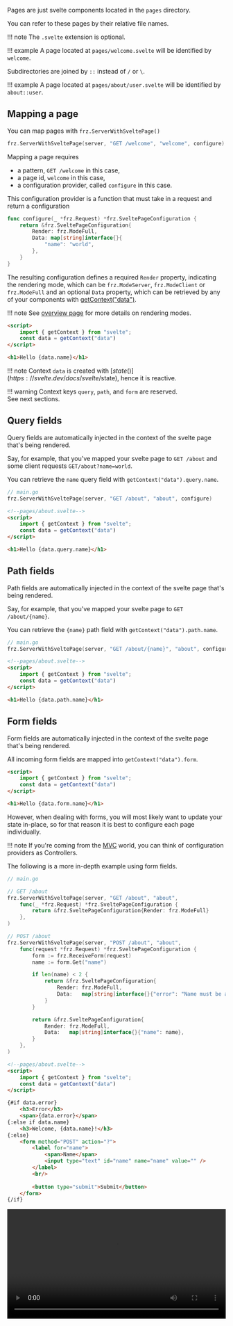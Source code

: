 Pages are just svelte components located in the `pages` directory.

You can refer to these pages by their relative file names.

!!! note
	The `.svelte` extension is optional.

!!! example
	A page located at `pages/welcome.svelte` will be identified by `welcome`.

Subdirectories are joined by `::` instead of `/` or `\`.

!!! example
	A page located at `pages/about/user.svelte` will be identified by `about::user`.


## Mapping a page

You can map pages with `frz.ServerWithSveltePage()`

```go
frz.ServerWithSveltePage(server, "GET /welcome", "welcome", configure)
```

Mapping a page requires 

- a pattern, `GET /welcome` in this case, 
- a page id, `welcome` in this case,
- a configuration provider, called `configure` in this case.

This configuration provider is a function that must take in a request and return a configuration

```go
func configure(_ *frz.Request) *frz.SveltePageConfiguration {
	return &frz.SveltePageConfiguration{
		Render: frz.ModeFull,
		Data: map[string]interface{}{
			"name": "world",
		},
	}
}
```

The resulting configuration defines a required `Render` property, indicating the rendering mode, 
which can be `frz.ModeServer`, `frz.ModeClient` or `frz.ModeFull`
and an optional `Data` property, which can be retrieved by any of your components with [getContext("data")](https://svelte.dev/docs/svelte/svelte#getContext).


!!! note
	See [overview page](./overview.md) for more details on rendering modes.

```html
<script>
    import { getContext } from "svelte";
    const data = getContext("data")
</script>

<h1>Hello {data.name}</h1>
```

!!! note
	Context `data` is created with [$state()](https://svelte.dev/docs/svelte/$state), hence it is reactive.

!!! warning
	Context keys `query`, `path`, and `form` are reserved.<br/>
	See next sections.

## Query fields

Query fields are automatically injected in the context of the svelte page that's being rendered.

Say, for example, that you've mapped your svelte page to `GET /about` and some client requests `GET/about?name=world`.

You can retrieve the `name` query field with `getContext("data").query.name`.

```go
// main.go
frz.ServerWithSveltePage(server, "GET /about", "about", configure)
```

```html
<!--pages/about.svelte-->
<script>
    import { getContext } from "svelte";
    const data = getContext("data")
</script>

<h1>Hello {data.query.name}</h1>
```


## Path fields

Path fields are automatically injected in the context of the svelte page that's being rendered.

Say, for example, that you've mapped your svelte page to `GET /about/{name}`.

You can retrieve the `{name}` path field with `getContext("data").path.name`.

```go
// main.go
frz.ServerWithSveltePage(server, "GET /about/{name}", "about", configure)
```

```html
<!--pages/about.svelte-->
<script>
    import { getContext } from "svelte";
    const data = getContext("data")
</script>

<h1>Hello {data.path.name}</h1>
```

## Form fields

Form fields are automatically injected in the context of the svelte page that's being rendered.

All incoming form fields are mapped into `getContext("data").form`.

```html
<script>
    import { getContext } from "svelte";
    const data = getContext("data")
</script>

<h1>Hello {data.form.name}</h1>
```

However, when dealing with forms, you will most likely want to update your state in-place, 
so for that reason it is best to configure each page individually.

!!! note
	If you're coming from the [MVC](https://en.wikipedia.org/wiki/Model%E2%80%93view%E2%80%93controller) world, 
	you can think of configuration providers as Controllers.

The following is a more in-depth example using form fields.

```go
// main.go

// GET /about
frz.ServerWithSveltePage(server, "GET /about", "about",
	func(_ *frz.Request) *frz.SveltePageConfiguration {
		return &frz.SveltePageConfiguration{Render: frz.ModeFull}
	},
)

// POST /about
frz.ServerWithSveltePage(server, "POST /about", "about",
	func(request *frz.Request) *frz.SveltePageConfiguration {
		form := frz.ReceiveForm(request)
		name := form.Get("name")

		if len(name) < 2 {
			return &frz.SveltePageConfiguration{
				Render: frz.ModeFull,
				Data:   map[string]interface{}{"error": "Name must be at least 2 characters long."},
			}
		}

		return &frz.SveltePageConfiguration{
			Render: frz.ModeFull,
			Data:   map[string]interface{}{"name": name},
		}
	},
)
```

```html
<!--pages/about.svelte-->
<script>
    import { getContext } from "svelte";
    const data = getContext("data")
</script>

{#if data.error}
	<h3>Error</h3>
	<span>{data.error}</span>
{:else if data.name}
	<h3>Welcome, {data.name}!</h3>
{:else}
	<form method="POST" action="?">
		<label for="name">
			<span>Name</span>
			<input type="text" id="name" name="name" value="" />
		</label>
		<br/>
		
		<button type="submit">Submit</button>
	</form>
{/if}
```

<video controls width="100%">
  <source src="https://github.com/razshare/frizzante-docs/raw/refs/heads/main/docs/Video_2025-01-25_20-59-54.mp4" type="video/mp4" />
</video>